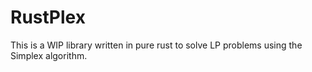 # RustPlex

This is a WIP library written in pure rust to solve LP problems using the Simplex algorithm.
